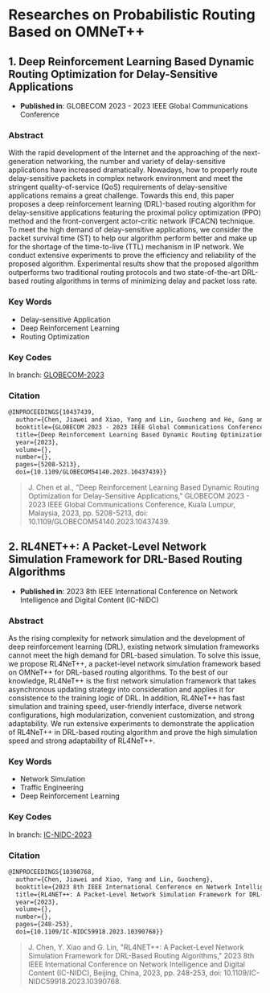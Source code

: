 # Researches on Probabilistic Routing Based on OMNeT++

## 1. Deep Reinforcement Learning Based Dynamic Routing Optimization for Delay-Sensitive Applications

- **Published in**: GLOBECOM 2023 - 2023 IEEE Global Communications Conference

### Abstract

With the rapid development of the Internet and the approaching of the next-generation networking, the number and variety of delay-sensitive applications have increased dramatically. Nowadays, how to properly route delay-sensitive packets in complex network environment and meet the stringent quality-of-service (QoS) requirements of delay-sensitive applications remains a great challenge. Towards this end, this paper proposes a deep reinforcement learning (DRL)-based routing algorithm for delay-sensitive applications featuring the proximal policy optimization (PPO) method and the front-convergent actor-critic network (FCACN) technique. To meet the high demand of delay-sensitive applications, we consider the packet survival time (ST) to help our algorithm perform better and make up for the shortage of the time-to-live (TTL) mechanism in IP network. We conduct extensive experiments to prove the efficiency and reliability of the proposed algorithm. Experimental results show that the proposed algorithm outperforms two traditional routing protocols and two state-of-the-art DRL-based routing algorithms in terms of minimizing delay and packet loss rate.

### Key Words

- Delay-sensitive Application
- Deep Reinforcement Learning
- Routing Optimization

### Key Codes

In branch: [GLOBECOM-2023]()

### Citation

```latex
@INPROCEEDINGS{10437439,
  author={Chen, Jiawei and Xiao, Yang and Lin, Guocheng and He, Gang and Liu, Fang and Zhou, Wenli and Liu, Jun},
  booktitle={GLOBECOM 2023 - 2023 IEEE Global Communications Conference}, 
  title={Deep Reinforcement Learning Based Dynamic Routing Optimization for Delay-Sensitive Applications}, 
  year={2023},
  volume={},
  number={},
  pages={5208-5213},
  doi={10.1109/GLOBECOM54140.2023.10437439}}
```

> J. Chen et al., "Deep Reinforcement Learning Based Dynamic Routing Optimization for Delay-Sensitive Applications," GLOBECOM 2023 - 2023 IEEE Global Communications Conference, Kuala Lumpur, Malaysia, 2023, pp. 5208-5213, doi: 10.1109/GLOBECOM54140.2023.10437439.

## 2. RL4NET++: A Packet-Level Network Simulation Framework for DRL-Based Routing Algorithms

- **Published in**: 2023 8th IEEE International Conference on Network Intelligence and Digital Content (IC-NIDC)

### Abstract

As the rising complexity for network simulation and the development of deep reinforcement learning (DRL), existing network simulation frameworks cannot meet the high demand for DRL-based simulation. To solve this issue, we propose RL4NeT++, a packet-level network simulation framework based on OMNeT++ for DRL-based routing algorithms. To the best of our knowledge, RL4NeT++ is the first network simulation framework that takes asynchronous updating strategy into consideration and applies it for consistence to the training logic of DRL. In addition, RL4NeT++ has fast simulation and training speed, user-friendly interface, diverse network configurations, high modularization, convenient customization, and strong adaptability. We run extensive experiments to demonstrate the application of RL4NeT++ in DRL-based routing algorithm and prove the high simulation speed and strong adaptability of RL4NeT++.

### Key Words

- Network Simulation
- Traffic Engineering
- Deep Reinforcement Learning

### Key Codes

In branch: [IC-NIDC-2023]()

### Citation

```latex
@INPROCEEDINGS{10390768,
  author={Chen, Jiawei and Xiao, Yang and Lin, Guocheng},
  booktitle={2023 8th IEEE International Conference on Network Intelligence and Digital Content (IC-NIDC)}, 
  title={RL4NET++: A Packet-Level Network Simulation Framework for DRL-Based Routing Algorithms}, 
  year={2023},
  volume={},
  number={},
  pages={248-253},
  doi={10.1109/IC-NIDC59918.2023.10390768}}
```

> J. Chen, Y. Xiao and G. Lin, "RL4NET++: A Packet-Level Network Simulation Framework for DRL-Based Routing Algorithms," 2023 8th IEEE International Conference on Network Intelligence and Digital Content (IC-NIDC), Beijing, China, 2023, pp. 248-253, doi: 10.1109/IC-NIDC59918.2023.10390768.
